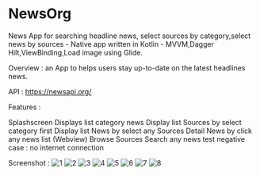 # NewsOrg
News App for searching headline news, select sources by category,select news by sources - Native app written in Kotlin - MVVM,Dagger Hilt,ViewBinding,Load image using Glide.

Overview : an App to helps users stay up-to-date on the latest headlines news.

API : https://newsapi.org/

Features :

Splashscreen
Displays list category news
Display list Sources by select category first
Display list News by select any Sources
Detail News by click any news list (Webview)
Browse Sources
Search any news
test negative case : no internet connection

Screenshot :
![1](https://user-images.githubusercontent.com/48192666/212558598-eba66c22-162f-4d7b-afc6-f34ee4c9e649.jpg)
![2](https://user-images.githubusercontent.com/48192666/212558621-a8151526-a3c5-4dfa-abe9-b6df1d290bb4.jpg)
![3](https://user-images.githubusercontent.com/48192666/212558631-63c1995a-0b69-4d04-bbb3-f5b57f3e3e52.jpg)
![4](https://user-images.githubusercontent.com/48192666/212558639-adfb6f09-c384-4c42-ac05-02a953c4449d.jpg)
![5](https://user-images.githubusercontent.com/48192666/212558645-20a8f224-1a27-452c-a204-c4c7c96f6e36.jpg)
![6](https://user-images.githubusercontent.com/48192666/212558661-7b41173b-c341-43eb-b3c0-cf0cafb6045a.jpg)
![7](https://user-images.githubusercontent.com/48192666/212558667-aeb52ccb-5b73-48b2-9061-f185d3dc62e8.jpg)
![8](https://user-images.githubusercontent.com/48192666/212558680-11e14d48-0acc-4c6a-92b3-d2f15a32d028.jpg)








